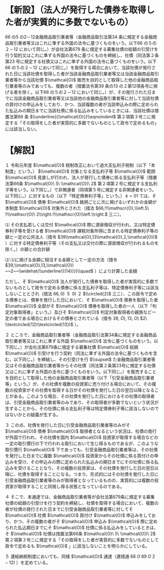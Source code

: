 # 【新設】（法人が発行した債券を取得した者が実質的に多数でないもの）

66 の5 の2－12金融商品取引業者等（金融商品取引法第34 条に規定する金融商品取引業者等又はこれに準ずる外国の法令に基づくものをいう。以下66 の５の２－12 において同じ。）が会社法第679 条に規定する募集社債の総額の引受けを行う契約又はこれに準ずる外国の法令に基づくものを締結し、社債（同法第２条第23 号に規定する社債又はこれに準ずる外国の法令に基づくものをいう。以下66 の５の２－12 において同じ。）を取得する場合において、当該社債が発行された日に当該社債を取得した者が当該金融商品取引業者等又は当該金融商品取引業者等から当該社債 $\\mathcal{O}$ 販売を目的として取得した他の金融商品取引業者等のみであっても、複数の者（措置法令第39 条の13 の２第12項各号に掲げる者を除く。以下66 の５の２－12 において同じ。）が、その発行された日までに当該金融商品取引業者等又は当該他の金融商品取引業者等に対して当該社債の買付けの申込みをしており、かつ、当該複数の者が当該申込みの際に定められた払込みの期日までに当該社債に係る払込みをしているときには、当該社債は措置法第66 条 $\\underline{{\\mathcal{O}}}\\eqnoindent$ 第２項第３号ニに規定する「その取得をした者が実質的に多数でないものとして政令で定めるもの」には該当しない。

# 【解説】

１ 令和元年度 $\\mathcal{O}$ 税制改正において過大支払利子税制（以下「本制度」という。） $\\mathcal{O}$ 対象となる支払利子等 $\\mathcal{O}$ 範囲 $\\mathcal{O}$ 見直しが行われ、法人が発行した債券に係る支払利子等（措置法第66条 $\\mathcal{O}\ 5\ \\mathcal{O})\ 2$ 第２項第２号に規定する支払利子等をいう。以下同じ。）で非関連者（同項第５号に規定する非関連者をいう。以下同じ。）に対するもの（以下「特定債券利子等」という。） $k=01$ ては、そ $\\mathcal{O}$ 債券 $\\mathcal{O}$ 銘柄ごとに次に掲げるいずれかの金額が本制度 $\\mathcal{O}$ 対象外とされた（措法 $66,!!\\mathscr{O},\\left.5\ !!\\mathscr{O}\ 2\\right.!!\\mathscr{O}\\left.\\right.$ 三ニ）。

⑴ その支払若しくは交付 $\\mathcal{O}$ 際に源泉徴収が行われ、又は特定債券利子等を受ける者 $\\mathcal{O}$ 課税対象所得に含まれる特定債券利子等の額と一定の公共法人（措令 $39\\mathcal{O},13\\mathcal{O},2,\\mathcal{O})$ ）に対する特定債券利子等（その支払又は交付の際に源泉徴収が行われるものを除く。）の額との合計額

⑵ ⑴に掲げる金額に相当する金額として一定の方法（措令 $39,\\mathcal{O},13,\\mathcal{O}) ~~2~~\\widehat{\\underline{{(14)}}}\\quad$ ）により計算した金額

ただし、そ $\\mathcal{O}$ 法人が発行した債券を取得した者が実質的に多数でないものとして政令で定める債券に係る支払利子等は、特定債券利子等には該当しないこととされ（措法 $66,0) ~~5~~ 0)$ ２ $\\circled{2}$ 三ニ）、この政令で定める債券とは、債券を発行した日において、そ $\\mathcal{O}$ 債券を取得した者 $\\mathcal{O}$ 全部がそ $\\mathcal{O}$ 債券を取得した者の一人（以下「判定対象取得者」という。）及びそ $\\mathcal{O}$ 判定対象取得者の親族など一定の者である場合におけるその債券とされている（措令 $39,\ O),13,\ O)$ $2\ \\textcircled{12}\\textcircled{13})$ ）。

２ ところで、金融商品取引業者等（金融商品取引法第34条に規定する金融商品取引業者等又はこれに準ずる外国 $\\mathcal{O}$ 法令に基づくものをいう。以下同じ。）が会社法第679条に規定する募集社債 $\\mathcal{O}$ 総額 $\\mathcal{O}$ 引受けを行う契約（同法に準ずる外国の法令に基づくものを含む。以下同じ。）を締結し、その引受けを行 $\\supset$ た金融商品取引業者等又はその金融商品取引業者等からその社債（同法第２条第23号に規定する社債又はこれに準ずる外国の法令に基づくものをいう。以下同じ。）を販売することを目的として取得した他の金融商品取引業者等（以下「引受金融商品取引業者等」という。）が、その社債を複数の投資家に売り付ける場合において、その複数の投資家がその社債を取得する日がその社債を発行した日の翌日以降となることがある。このような場合、その社債を発行した日におけるその社債の取得者は、引受金融商品取引業者等のみであり、その取得者が多数でないという状況が生ずることから、その社債に係る支払利子等は特定債券利子等に該当しないのではないかとの疑義が生ずる。

３ この点、社債を発行した日に引受金融商品取引業者等のみがそ $\\mathcal{O}$ 債券 $\\mathcal{O}$ 取得者となるという状況は、社債の発行が外国で行われ、その社債を国内 $\\mathcal{O}$ 投資家が取得する場合などの一定の取引慣行の下で行われる取引において生じ得るものであるが、このような取引慣行 $\\mathcal{O}$ 下であっても、引受金融商品取引業者等は、その社債を発行した日までに複数 $\\mathcal{O}$ 投資家からその社債に係る買付けの申込みを受け、その申込みの際に定められた払込みの期日までにその社債に係る払込みを受けることとなり、その複数の投資家は、その社債を発行した日の翌日以降に、社債を取得することになる。つまり、形式的にはその社債を発行した日に引受金融商品取引業者等のみが取得者となっているものの、実質的には複数の投資家が取得することと同視し得る状態となっているのである。

４ そこで、本通達では、金融商品取引業者等が会社法第679条に規定する募集社債の総額の引受けを行う契約を締結し、社債を取得する場合において、複数の者が社債の発行された日までに引受金融商品取引業者等に対してそ $\\mathcal{O}$ 社債 $\\mathcal{O}$ 買付け $\\mathcal{O}$ 申込みをしており、かつ、その複数の者がそ $\\mathcal{O}$ 申込み $\\mathcal{O}$ 際に定められた払込期日までにそ $\\mathcal{O}$ 社債に係る払込みをしているときは、そ $\\mathcal{O}$ 社債は措置法第66条 $\\mathcal{O}\ 5\ \\mathcal{O})\ 2$ 第２項第３号ニに規定する「その取得をした者が実質的に多数でないものとして政令で定めるも $\\mathcal{O}$ 」に該当しないことを明らかにしている。

５ 連結納税制度においても、同様 $\\mathcal{O}$ 通達（連措通 $68\ O\ 89\ O\ 2-12)$ ）を定めている。